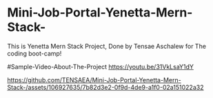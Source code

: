 # Mini-Job-Portal-Yenetta-Mern-Stack-
This is Yenetta Mern Stack Project, Done by Tensae Aschalew for The coding boot-camp!

#Sample-Video-About-The-Project
https://youtu.be/31VkLsaY1dY


https://github.com/TENSAEA/Mini-Job-Portal-Yenetta-Mern-Stack-/assets/106927635/7b82d3e2-0f9d-4de9-a1f0-02a151022a32


